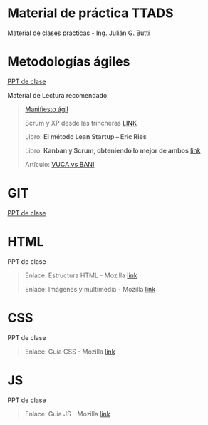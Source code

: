 # Material de práctica TTADS

Material de clases prácticas - Ing. Julián G. Butti



# Metodologías ágiles

[PPT de clase](https://docs.google.com/presentation/d/1Q2imJMwv10LAx3xKGwHUaJxymXz31gtBlKZ7TA9HtDQ/edit?usp=sharing)

Material de Lectura recomendado:
> [Manifiesto ágil](https://agilemanifesto.org/iso/es/manifesto.html)
> 
> Scrum y XP desde las trincheras [LINK](http://www.proyectalis.com/wp-content/uploads/2008/02/scrum-y-xp-desde-las-trincheras.pdf)
> 
> Libro:  **El método Lean Startup – Eric Ries**
> 
> Libro: **Kanban y Scrum, obteniendo lo mejor de ambos** [link](http://www.proyectalis.com/documentos/KanbanVsScrum_Castellano_FINAL-printed.pdf)
>
>Artículo: [VUCA vs BANI](https://openwebinars.net/blog/que-es-un-entorno-bani-y-diferencias-con-un-entorno-vuca/)
>

# GIT


[PPT de clase](https://docs.google.com/presentation/d/1v6k7_8ny6FmJh363VT_XIEd7lwJQn7ai8fOjugwhl7k/edit?usp=sharing)



# HTML


PPT de clase


> Enlace: Estructura HTML - Mozilla [link](https://developer.mozilla.org/es/docs/Learn/HTML)
>
> Enlace: Imágenes y multimedia - Mozilla [link](https://developer.mozilla.org/es/docs/Learn/HTML/Multimedia_and_embedding/Images_in_HTML)


# CSS


PPT de clase


> Enlace: Guía CSS - Mozilla [link](https://developer.mozilla.org/es/docs/Learn/CSS/First_steps)

# JS


PPT de clase


> Enlace: Guía JS - Mozilla [link](https://developer.mozilla.org/es/docs/Learn/JavaScript/First_steps/What_is_JavaScript)
